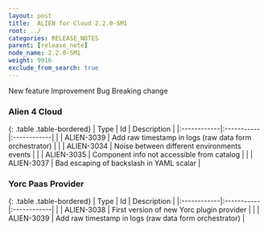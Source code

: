 ```yaml
---
layout: post
title:  ALIEN for Cloud 2.2.0-SM1
root: ../
categories: RELEASE_NOTES
parent: [release_note]
node_name: 2.2.0-SM1
weight: 9916
exclude_from_search: true
---
```





<i class="fa fa-plus text-success"></i> New feature <i class="fa fa-level-up text-primary"></i> Improvement  <i class="fa fa-bug text-danger"></i> Bug <i class="fa fa-exclamation-triangle text-warning"></i> Breaking change


### Alien 4 Cloud



  {: .table .table-bordered}
  | Type        | Id         | Description |
  |:------------|:-----------|:------------|
    |  <i class="fa fa-plus text-success"></i> | ALIEN-3039 | Add raw timestamp in logs (raw data form orchestrator)  |
        |  <i class="fa fa-bug text-danger"></i> | ALIEN-3034 | Noise between different environments events  |
    |  <i class="fa fa-bug text-danger"></i> | ALIEN-3035 | Component info not accessible from catalog  |
    |  <i class="fa fa-bug text-danger"></i> | ALIEN-3037 | Bad escaping of backslash in YAML scalar  |
  


### Yorc Paas Provider



  {: .table .table-bordered}
  | Type        | Id         | Description |
  |:------------|:-----------|:------------|
    |  <i class="fa fa-plus text-success"></i> | ALIEN-3038 | First version of new Yorc plugin provider  |
    |  <i class="fa fa-plus text-success"></i> | ALIEN-3039 | Add raw timestamp in logs (raw data form orchestrator)  |
      

